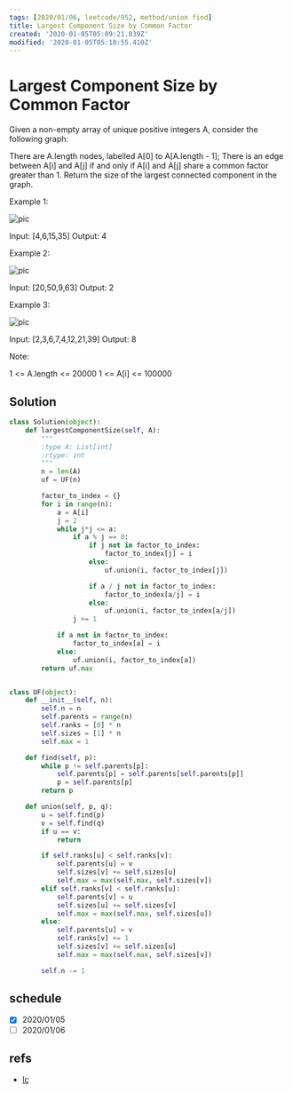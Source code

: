 ```yaml
---
tags: [2020/01/06, leetcode/952, method/union find]
title: Largest Component Size by Common Factor
created: '2020-01-05T05:09:21.839Z'
modified: '2020-01-05T05:10:55.410Z'
---
```


# Largest Component Size by Common Factor

Given a non-empty array of unique positive integers A, consider the following graph:

There are A.length nodes, labelled A[0] to A[A.length - 1];
There is an edge between A[i] and A[j] if and only if A[i] and A[j] share a common factor greater than 1.
Return the size of the largest connected component in the graph.

 

Example 1:

![pic](https://assets.leetcode.com/uploads/2018/12/01/ex1.png)

Input: [4,6,15,35]
Output: 4

Example 2:

![pic](https://assets.leetcode.com/uploads/2018/12/01/ex2.png)

Input: [20,50,9,63]
Output: 2

Example 3:

![pic](https://assets.leetcode.com/uploads/2018/12/01/ex3.png)

Input: [2,3,6,7,4,12,21,39]
Output: 8

Note:

1 <= A.length <= 20000
1 <= A[i] <= 100000

## Solution

```python
class Solution(object):
    def largestComponentSize(self, A):
        """
        :type A: List[int]
        :rtype: int
        """
        n = len(A)
        uf = UF(n)

        factor_to_index = {}
        for i in range(n):
            a = A[i]
            j = 2
            while j*j <= a:
                if a % j == 0:
                    if j not in factor_to_index:
                        factor_to_index[j] = i
                    else:
                        uf.union(i, factor_to_index[j])

                    if a / j not in factor_to_index:
                        factor_to_index[a/j] = i
                    else:
                        uf.union(i, factor_to_index[a/j])
                j += 1

            if a not in factor_to_index:
                factor_to_index[a] = i
            else:
                uf.union(i, factor_to_index[a])
        return uf.max


class UF(object):
    def __init__(self, n):
        self.n = n
        self.parents = range(n)
        self.ranks = [0] * n
        self.sizes = [1] * n
        self.max = 1

    def find(self, p):
        while p != self.parents[p]:
            self.parents[p] = self.parents[self.parents[p]]
            p = self.parents[p]
        return p

    def union(self, p, q):
        u = self.find(p)
        v = self.find(q)
        if u == v:
            return

        if self.ranks[u] < self.ranks[v]:
            self.parents[u] = v
            self.sizes[v] += self.sizes[u]
            self.max = max(self.max, self.sizes[v])
        elif self.ranks[v] < self.ranks[u]:
            self.parents[v] = u
            self.sizes[u] += self.sizes[v]
            self.max = max(self.max, self.sizes[u])
        else:
            self.parents[u] = v
            self.ranks[v] += 1
            self.sizes[v] += self.sizes[u]
            self.max = max(self.max, self.sizes[v])

        self.n -= 1

```

## schedule

* [x] 2020/01/05
* [ ] 2020/01/06

## refs

* [lc](https://leetcode.com/problems/largest-component-size-by-common-factor/)
